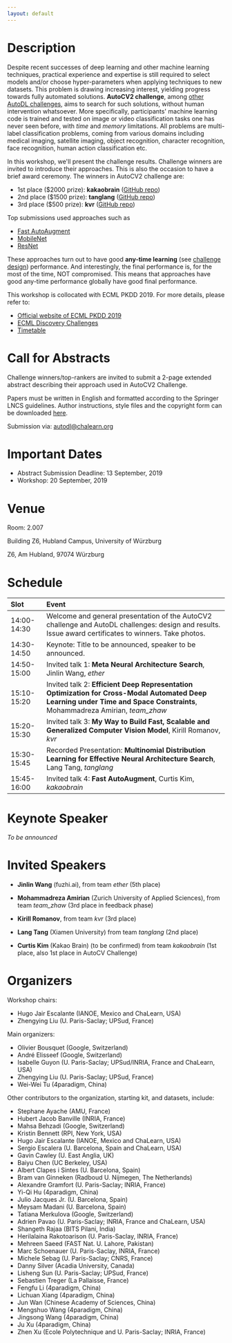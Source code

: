 ```yaml
---
layout: default
---
```


# Description

Despite recent successes of deep learning and other machine learning techniques, practical experience and expertise is still required to select models and/or choose hyper-parameters when applying techniques to new datasets. This problem is drawing increasing interest, yielding progress towards fully automated solutions. **AutoCV2 challenge**, among [other AutoDL challenges](https://autodl.chalearn.org/), aims to search for such solutions, without human intervention whatsoever. More specifically, participants' machine learning code is trained and tested on image or video classification tasks one has never seen before, with _time_ and _memory_ limitations. All problems are multi-label classification problems, coming from various domains including medical imaging, satellite imaging, object recognition, character recognition, face recognition, human action classification etc.

In this workshop, we'll present the challenge results. Challenge winners are
invited to introduce their approaches. This is also the occasion to have a brief
award ceremony. The winners in AutoCV2 challenge are:
- 1st place ($2000 prize): **kakaobrain** ([GitHub repo](https://github.com/kakaobrain/autoclint))
- 2nd place ($1500 prize): **tanglang** ([GitHub repo](https://github.com/tanglang96/AutoCV2))
- 3rd place ($500 prize): **kvr** ([GitHub repo](https://github.com/kvr777/autodl_cv2))

Top submissions used approaches such as
- [Fast AutoAugment](https://github.com/kakaobrain/autoclint)
- [MobileNet](https://arxiv.org/abs/1704.04861)
- [ResNet](https://arxiv.org/abs/1512.03385)

These approaches turn out to have good **any-time learning**
(see [challenge design](https://hal.archives-ouvertes.fr/hal-02265053))
performance. And interestingly, the final performance is,
for the most of the time, NOT compromised. This means that approaches have
good any-time performance globally have good final performance.

This workshop is collocated with ECML PKDD 2019. For more details,
please refer to:
- [Official website of ECML PKDD 2019](http://ecmlpkdd2019.org)
- [ECML Discovery Challenges](http://ecmlpkdd2019.org/submissions/discovery/)
- [Timetable](http://ecmlpkdd2019.org/programme/timetable/)

# Call for Abstracts
Challenge winners/top-rankers are invited to submit a 2-page extended abstract describing
their approach used in AutoCV2 Challenge.

Papers must be written in English and formatted according to the Springer LNCS
guidelines. Author instructions, style files and the copyright form can be
downloaded [here](http://www.springer.com/gp/computer-science/lncs/conference-proceedings-guidelines).

Submission via: [autodl@chalearn.org](mailto:autodl@chalearn.org)

# Important Dates
* Abstract Submission Deadline: 13 September, 2019
* Workshop: 20 September, 2019

# Venue
Room: 2.007

Building Z6, Hubland Campus, University of Würzburg

Z6, Am Hubland, 97074 Würzburg

# Schedule

| Slot               |           Event           |
|:------------------ |:------------------------- |
| 14:00-14:30      | Welcome and general presentation of the AutoCV2 challenge and AutoDL challenges: design and results. Issue award certificates to winners. Take photos. |
| 14:30-14:50      | Keynote: Title to be announced, speaker to be announced. |
| 14:50-15:00      | Invited talk 1: **Meta Neural Architecture Search**, Jinlin Wang, _ether_   |
| 15:10-15:20      | Invited talk 2: **Efficient Deep Representation Optimization for Cross-Modal Automated Deep Learning under Time and Space Constraints**, Mohammadreza Amirian, _team_zhaw_  |
| 15:20-15:30      | Invited talk 3: **My Way to Build Fast, Scalable and Generalized Computer Vision Model**, Kirill Romanov, _kvr_  |
| 15:30-15:45      | Recorded Presentation: **Multinomial Distribution Learning for Effective Neural Architecture Search**, Lang Tang, _tanglang_ |
| 15:45-16:00      | Invited talk 4: **Fast AutoAugment**, Curtis Kim, _kakaobrain_  |

# Keynote Speaker
_To be announced_

# Invited Speakers

* **Jinlin Wang** (fuzhi.ai), from team _ether_ (5th place)

* **Mohammadreza Amirian** (Zurich University of Applied Sciences), from team _team_zhaw_ (3rd place in feedback phase)

* **Kirill Romanov**, from team _kvr_ (3rd place)

* **Lang Tang** (Xiamen University) from team _tanglang_ (2nd place)

* **Curtis Kim** (Kakao Brain) (to be confirmed) from team _kakaobrain_ (1st place, also 1st place in AutoCV Challenge)

# Organizers
Workshop chairs:
* Hugo Jair Escalante (IANOE, Mexico and ChaLearn, USA)
* Zhengying Liu (U. Paris-Saclay; UPSud, France)

Main organizers:
* Olivier Bousquet (Google, Switzerland)
* André Elisseef (Google, Switzerland)
* Isabelle Guyon (U. Paris-Saclay; UPSud/INRIA, France and ChaLearn, USA)
* Zhengying Liu (U. Paris-Saclay; UPSud, France)
* Wei-Wei Tu (4paradigm, China)

Other contributors to the organization, starting kit, and datasets, include:
* Stephane Ayache (AMU, France)
* Hubert Jacob Banville (INRIA, France)
* Mahsa Behzadi (Google, Switzerland)
* Kristin Bennett (RPI, New York, USA)
* Hugo Jair Escalante (IANOE, Mexico and ChaLearn, USA)
* Sergio Escalera (U. Barcelona, Spain and ChaLearn, USA)
* Gavin Cawley (U. East Anglia, UK)
* Baiyu Chen (UC Berkeley, USA)
* Albert Clapes i Sintes (U. Barcelona, Spain)
* Bram van Ginneken (Radboud U. Nijmegen, The Netherlands)
* Alexandre Gramfort (U. Paris-Saclay; INRIA, France)
* Yi-Qi Hu (4paradigm, China)
* Julio Jacques Jr. (U. Barcelona, Spain)
* Meysam Madani (U. Barcelona, Spain)
* Tatiana Merkulova (Google, Switzerland)
* Adrien Pavao (U. Paris-Saclay; INRIA, France and ChaLearn, USA)
* Shangeth Rajaa (BITS Pilani, India)
* Herilalaina Rakotoarison (U. Paris-Saclay, INRIA, France)
* Mehreen Saeed (FAST Nat. U. Lahore, Pakistan)
* Marc Schoenauer (U. Paris-Saclay, INRIA, France)
* Michele Sebag (U. Paris-Saclay; CNRS, France)
* Danny Silver (Acadia University, Canada)
* Lisheng Sun (U. Paris-Saclay; UPSud, France)
* Sebastien Treger (La Pallaisse, France)
* Fengfu Li (4paradigm, China)
* Lichuan Xiang (4paradigm, China)
* Jun Wan (Chinese Academy of Sciences, China)
* Mengshuo Wang (4paradigm, China)
* Jingsong Wang (4paradigm, China)
* Ju Xu (4paradigm, China)
* Zhen Xu (Ecole Polytechnique and U. Paris-Saclay; INRIA, France)
